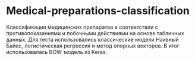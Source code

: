 # Medical-preparations-classification
Классификация медицинских препаратов в соответствии с противопоказаниями и побочными действиями на основе табличных данных. 
Для теста использовались классические модели Наивный Байес, логистическая регрессия и метод опорных векторов. В итог использовалась BOW-модель из Keras. 